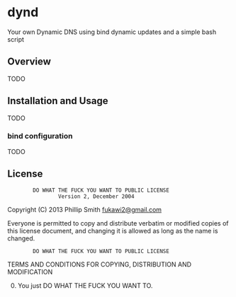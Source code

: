 <!---
Test changes using: http://daringfireball.net/projects/markdown/dingus
-->

# dynd

Your own Dynamic DNS using bind dynamic updates and a simple bash script

## Overview

TODO

## Installation and Usage

TODO

### bind configuration

TODO

## License

            DO WHAT THE FUCK YOU WANT TO PUBLIC LICENSE
                    Version 2, December 2004

Copyright (C) 2013 Phillip Smith <fukawi2@gmail.com>

Everyone is permitted to copy and distribute verbatim or modified
copies of this license document, and changing it is allowed as long
as the name is changed.

            DO WHAT THE FUCK YOU WANT TO PUBLIC LICENSE
   TERMS AND CONDITIONS FOR COPYING, DISTRIBUTION AND MODIFICATION

0. You just DO WHAT THE FUCK YOU WANT TO.
